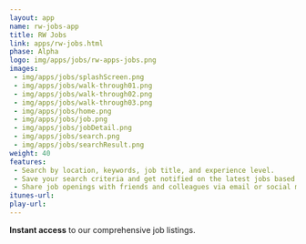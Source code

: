```yaml
---
layout: app
name: rw-jobs-app
title: RW Jobs
link: apps/rw-jobs.html
phase: Alpha
logo: img/apps/jobs/rw-apps-jobs.png
images:
 - img/apps/jobs/splashScreen.png
 - img/apps/jobs/walk-through01.png
 - img/apps/jobs/walk-through02.png
 - img/apps/jobs/walk-through03.png
 - img/apps/jobs/home.png
 - img/apps/jobs/job.png
 - img/apps/jobs/jobDetail.png
 - img/apps/jobs/search.png
 - img/apps/jobs/searchResult.png
weight: 40
features:
 - Search by location, keywords, job title, and experience level.
 - Save your search criteria and get notified on the latest jobs based on your preference.
 - Share job openings with friends and colleagues via email or social media.
itunes-url:
play-url:
---
```


**Instant access** to our comprehensive job listings.
